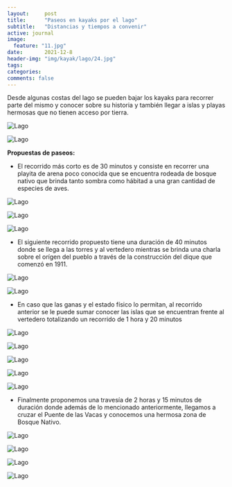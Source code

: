 ```yaml
---
layout:     post
title:      "Paseos en kayaks por el lago"
subtitle:   "Distancias y tiempos a convenir"
active: journal
image:
  feature: "11.jpg"
date:       2021-12-8
header-img: "img/kayak/lago/24.jpg"
tags:
categories:
comments: false
---
```


Desde algunas costas del lago se pueden bajar los kayaks para recorrer parte del mismo y conocer sobre su historia y también llegar a islas y playas hermosas que no tienen acceso por tierra.

![Lago](/img/kayak/lago/1.jpg)

![Lago](/img/kayak/lago/2.jpg)

__Propuestas de paseos:__

- El recorrido más corto es de 30 minutos y consiste en recorrer una playita de arena poco conocida que se encuentra rodeada de bosque nativo que brinda tanto sombra como hábitad a una gran cantidad de especies de aves.

![Lago](/img/kayak/lago/3.jpg)

![Lago](/img/kayak/lago/4.jpg)

![Lago](/img/kayak/lago/5.jpg)

- El siguiente recorrido propuesto tiene una duración de 40 minutos donde se llega a las torres y al vertedero mientras se brinda una charla sobre el orígen del pueblo a través de la construcción del dique que comenzó en 1911.

![Lago](/img/kayak/lago/12.jpg)

![Lago](/img/kayak/lago/13.jpg)

- En caso que las ganas y el estado físico lo permitan, al recorrido anterior se le puede sumar conocer las islas que se encuentran frente al vertedero totalizando un recorrido de 1 hora y 20 minutos

![Lago](/img/kayak/lago/25.jpg)

![Lago](/img/kayak/lago/14.jpg)

![Lago](/img/kayak/lago/15.jpg)

![Lago](/img/kayak/lago/16.jpg)

![Lago](/img/kayak/lago/18.jpg)


- Finalmente proponemos una travesía de 2 horas y 15 minutos de duración donde además de lo mencionado anteriormente, llegamos a cruzar el Puente de las Vacas y conocemos una hermosa zona de Bosque Nativo.

![Lago](/img/kayak/lago/22.jpg)

![Lago](/img/kayak/lago/21.jpg)

![Lago](/img/kayak/lago/23.jpg)

![Lago](/img/kayak/lago/19.jpg)

